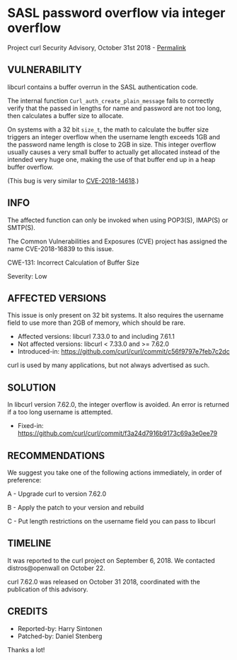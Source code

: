 SASL password overflow via integer overflow
===========================================

Project curl Security Advisory, October 31st 2018 -
[Permalink](https://curl.se/docs/CVE-2018-16839.html)

VULNERABILITY
-------------

libcurl contains a buffer overrun in the SASL authentication code.

The internal function `Curl_auth_create_plain_message` fails to correctly
verify that the passed in lengths for name and password are not too long, then
calculates a buffer size to allocate.

On systems with a 32 bit `size_t`, the math to calculate the buffer size
triggers an integer overflow when the username length exceeds 1GB and the
password name length is close to 2GB in size. This integer overflow usually
causes a very small buffer to actually get allocated instead of the intended
very huge one, making the use of that buffer end up in a heap buffer overflow.

(This bug is very similar to
[CVE-2018-14618](https://curl.se/docs/CVE-2018-14618.html).)

INFO
----

The affected function can only be invoked when using POP3(S), IMAP(S) or
SMTP(S).

The Common Vulnerabilities and Exposures (CVE) project has assigned the name
CVE-2018-16839 to this issue.

CWE-131: Incorrect Calculation of Buffer Size

Severity: Low

AFFECTED VERSIONS
-----------------

This issue is only present on 32 bit systems. It also requires the username
field to use more than 2GB of memory, which should be rare.

- Affected versions: libcurl 7.33.0 to and including 7.61.1
- Not affected versions: libcurl < 7.33.0 and >= 7.62.0
- Introduced-in: https://github.com/curl/curl/commit/c56f9797e7feb7c2dc

curl is used by many applications, but not always advertised as such.

SOLUTION
------------

In libcurl version 7.62.0, the integer overflow is avoided. An error is
returned if a too long username is attempted.

- Fixed-in: https://github.com/curl/curl/commit/f3a24d7916b9173c69a3e0ee79

RECOMMENDATIONS
---------------

We suggest you take one of the following actions immediately, in order of
preference:

 A - Upgrade curl to version 7.62.0

 B - Apply the patch to your version and rebuild

 C - Put length restrictions on the username field you can pass to libcurl

TIMELINE
---------

It was reported to the curl project on September 6, 2018. We contacted
distros@openwall on October 22.

curl 7.62.0 was released on October 31 2018, coordinated with the publication
of this advisory.

CREDITS
-------

- Reported-by: Harry Sintonen
- Patched-by: Daniel Stenberg

Thanks a lot!
